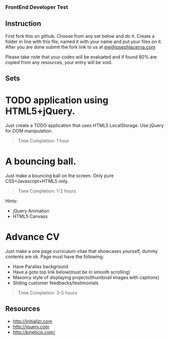### FrontEnd Developer Test

## Instruction

First fork this on github. Choose from any set below and do it. Create a folder in line with this file, named it with your name and put your files on it. After you are done submit the fork link to us at me@josephlacerna.com

Please take note that your codes will be evaluated and if found 80% are copied from any resources, your entry will be void.

## Sets

# TODO application using HTML5+jQuery.

Just create a TODO application that uses HTML5 LocalStorage. Use jQuery for DOM manipulation.

> Time Completion: 1 hour

# A bouncing ball.

Just make a bouncing ball on the screen. Only pure CSS+Javascript+HTML5 only.

> Time Completion: 1-2 hours

Hints:

* jQuery Animation
* HTML5 Canvass

# Advance CV

Just make a one page curriculum vitae that showcases yourself, dummy contents are ok. Page must have the following:

* Have Parallax background
* Have a goto top link below(must be in smooth scrolling)
* Masonry style of displaying projects(thumbnail images with captions)
* Sliding customer feedbacks/testimonials

> Time Completion: 3-5 hours


## Resources

* http://initializr.com
* http://jquery.com
* http://kineticjs.com/